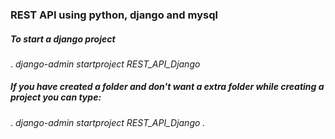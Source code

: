 ### REST API using python, django and mysql

##### To start a django project 
   . _django-admin startproject REST_API_Django_
##### If you have created a folder and don't want a extra folder while creating a project you can type:
   .  _django-admin startproject REST_API_Django ._

